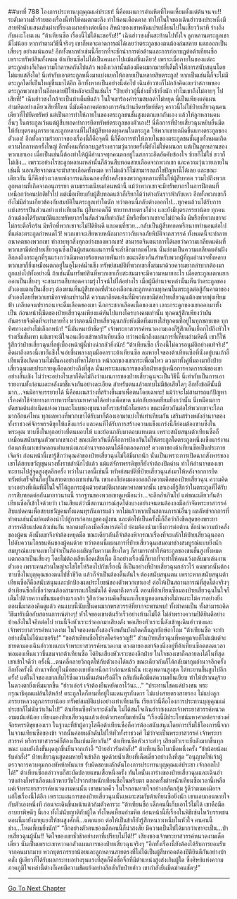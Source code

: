 ##บทที่ 788 โองการประทานบุญคุณแด่ประชา!
นี่คือแผนการอำมหิตที่โหดเหี้ยมตั้งแต่ต้นจนจบ!!
ระดับความชั่วร้ายของเรื่องนี้ทำให้คนตกตะลึง ทำให้คนเดือดดาล ทำให้ในใจของเฉินฮ่าวซงประหนึ่งมีสายฟ้านับแสนเส้นผ่าเปรี้ยงลงมาอย่างต่อเนื่อง สีหน้าของเขาพลันแปรเปลี่ยนไปในเสี้ยววินาที ร่างถึงกับผงะโงนเงน
“ต้าเทียนซือ เรื่องนี้ไม่ได้นะขอรับ!!” เฉินฮ่าวซงสั่นสะท้านไปทั้งใจ ลูกหลานตระกูลเขามีไม่น้อย หากทำตามวิธีนี้จริงๆ เขาก็พอจะคาดการณ์ได้เลยว่าตระกูลของตนต้องล่มสลาย แตกออกเป็นเสี่ยงๆ อย่างแน่นอน!
อีกทั้งหากทำเช่นนี้ก็ยากที่จะชักนำการต่อต้านและการก่อกบฏต่อต้าเทียนซือ เพราะทรัพย์สินทั้งหมด ต้าเทียนซือไม่ได้เป็นคนเอาไปแม้แต่ชิ้นเดียว! เพราะเมื่อภายในของแต่ละตระกูลต่างก็เกิดความโกลาหลกันไปแล้ว พอถึงเวลานั้นต้องมีคนมากมายที่เต็มใจให้การสนับสนุนโดยไม่แยแสสิ่งใด!
นี่เท่ากับเอาตระกูลหนึ่งมาแบ่งแยกให้กลายเป็นหลายสิบตระกูล!
หากเป็นเช่นนี้ก็จะไม่มีตระกูลใดที่เป็นใหญ่ขึ้นมาได้อีก อีกทั้งหากเป็นอย่างนี้ต่อไป เฉินฮ่าวซงก็ไม่กล้าคิดเลยว่าสภาพของตระกูลพวกเขาในอีกหลายปีให้หลังจะเป็นเช่นไร
“ป๋ายฮ่าวผู้นี้ช่างชั่วช้ายิ่งนัก ทำไมเขาถึงไม่ตายๆ ไปเสียที!” เฉินฮ่าวซงใกล้จะเป็นบ้าเต็มทีแล้ว ในใจเขาร้องคำรามสบถด่าไม่หยุด
นี่เป็นเพียงแค่แผนอำมหิตอย่างเดียวเสียที่ไหน นี่มันคือภาคต่อของการค้นบ้านยึดทรัพย์ชัดๆ คราวนี้ไม่ใช่ป๋ายเสี่ยวฉุนคนเดียวที่ไปยึดทรัพย์ แต่เป็นการทำให้ภายในของตระกูลชนชั้นสูงแตกแยกกันเอง แล้วให้ลูกหลานคนอื่นๆ ในตระกูลเว้นแต่ผู้สืบทอดทำการยึดทรัพย์ตระกูลของตัวเอง!!
นี่คือการที่ป๋ายเสี่ยวฉุนหยิบยื่นมีดให้กับบุตรอนุภรรยาและลูกหลานที่ไม่ใช่ผู้สืบทอดทุกคนในตระกูล ให้พวกเขายกมีดขึ้นแทงตระกูลของตัวเอง!
อีกทั้งความร้ายกาจของเรื่องนี้ก็คือจุดนี้ นี่ก็คือการทำให้ภายในของตระกูลชนชั้นสูงทั้งหมดเกิดความโกลาหลครั้งใหญ่ อีกทั้งคนที่ก่อกบฏสร้างความวุ่นวายครั้งนี้ยังไม่ใช่คนนอก แต่เป็นลูกหลานของพวกเขาเอง เมื่อเป็นเช่นนี้ต้องทำให้ผู้มีอำนาจทุกคนตกอยู่ในสภาวะอึดอัดคับข้องใจ ซ้ายก็ไม่ใช่ ขวาก็ไม่เชิง...
เพราะอย่างไรซะลูกหลานเหล่านั้นก็ล้วนสืบทอดสายเลือดจากพวกเขา และความวุ่นวายภายในเช่นนี้ นอกเสียจากตนจะฆ่าสายเลือดทั้งหมด หาไม่แล้วก็ไม่สามารถแก้ไขปัญหานี้ได้เลย
และขณะเดียวกัน นี่ก็คือช่วงเวลาแห่งการเฉลิมฉลองที่บ้าคลั่งของพวกลูกหลานที่ไม่ใช่ผู้สืบทอด รวมไปถึงพวกลูกหลานที่เกิดจากอนุภรรยา ตามธรรมเนียมก่อนหน้านี้ แม้ว่าพวกเขาจะมีทรัพยากรในการฝึกตนที่เหนือกว่าคนปกติทั่วไป แต่เมื่อเทียบกับผู้สืบทอดแล้วก็เรียกได้ว่าต่างกันราวฟ้ากับเหว อีกทั้งพวกเขาก็ยังไม่มีส่วนเกี่ยวข้องกับสมบัติในตระกูลเท่าใดนัก
ทว่าตอนนี้กลับต่างออกไป...ทุกคนล้วนได้รับการแบ่งสรรรปันส่วนอย่างเท่าเทียมกัน ผู้สืบทอดก็ดี ทายาทสายตรงก็ช่าง และยังมีบุตรภรรยาน้อย ทุกคนล้วนต้องได้รับสมบัติและทรัพยากรในสัดส่วนที่เท่ากัน!
มีหรือที่พวกเขาจะไม่บ้าคลั่ง มีหรือที่พวกเขาจะไม่กระตือรือร้น มีหรือที่พวกเขาจะไม่ปิติยินดี และคนที่ซวย...กลับเป็นผู้สืบทอดหรือนายท่านคนต่อไปที่แต่ละตระกูลกำหนดไว้!
พวกเขาจะเสียหายหนักมากราวกับเจอภัยพิบัติจากสวรรค์ ทั้งหมดนี้จะทำลายอนาคตของพวกเขา ทำลายทุกสิ่งทุกอย่างของพวกเขา! สามารถจินตนาการได้เลยว่าความเกลียดแค้นที่พวกเขามีต่อป๋ายเสี่ยวฉุนซึ่งเป็นผู้เสนอแผนการนี้จะล้ำลึกมากแค่ไหน นั่นย่อมเป็นความเกลียดแค้นฝังลึกลงถึงกระดูกที่รุนแรงกว่าเดิมหลายร้อยหลายพันเท่า
ขณะเดียวกันสำหรับพวกผู้ที่กุมอำนาจทั้งหลาย พวกเขาก็ยิ่งเหมือนตกอยู่ในอุโมงค์น้ำแข็ง ทรัพย์สมบัติที่พวกเขาสั่งสมมาด้วยความยากลำบากต้องมาถูกแบ่งไปทั้งอย่างนี้ ถ้าเช่นนั้นทรัพย์สินที่พวกเขาเก็บสะสมมาจะมีความหมายอะไร เมื่อตระกูลแตกแยกออกเป็นเสี่ยงๆ จะสามารถสืบทอดความรุ่งโรจน์ไปได้อย่างไร
เมื่อผู้มีอำนาจเหล่านั้นเห็นว่าตระกูลของตัวเองแตกเป็นเสี่ยงๆ ต้องทนเห็นผู้สืบทอดที่ตัวเองเลือกและลูกหลานทุกคนในตระกูลต่อสู้กันคาตาของตัวเองโดยที่พวกเขามิอาจห้ามปรามได้ ความเกลียดแค้นที่มีพวกเขามีต่อป๋ายเสี่ยวฉุนต้องพวยพุ่งเทียมฟ้า เกลียดจนปรารถนาจะดื่มเลือดของเขา ฉีกกระชากเลือดเนื้อของเขา เลาะกระดูกของเขาออกมาทั้งเป็น
ก่อนหน้านี้มีดของป๋ายเสี่ยวฉุนเพียงแค่หันไปแทงใครบางคนเท่านั้น ทุกคนรู้สึกเพียงว่ามันอันตรายจึงคิดที่จะทำลายทิ้ง ทว่าตอนนี้ป๋ายเสี่ยวฉุนกลับหันมีดทิ่มแทงใส่ทุกคนที่อยู่ในทุกขอบเขต ทุกทิศทางอย่างไม่เลือกหน้า!
“นี่มันหมาบ้าชัดๆ!” เจ้าพระยาสวรรค์หนวดงามเองก็รู้สึกเย็นเยือกไปถึงหัวใจ ร่างเริ่มสั่นเทา แม้เขาจะมีใจเอนเอียงเข้าหาต้าเทียนซือ ทว่าพอนึกถึงแผนการที่เหี้ยมอำมหิตนี้ เขาก็ให้รู้สึกว่าป๋ายเสี่ยวฉุนที่อยู่เบื้องหน้าผู้นี้ช่างน่ากลัวยิ่งนัก!
“ต้าเทียนซือ เรื่องนี้ไม่ควรอนุมัติอย่างแท้จริง!” คิดมาถึงตรงนี้เขาก็แข็งใจเอ่ยขึ้นพลางกุมมือคารวะต้าเทียนซือ
ลมหายใจของต้าเทียนซือที่นั่งอยู่บนเก้าอี้เทียนซือเกิดความไม่มั่นคงอย่างที่หาได้ยาก หน้าอกของเขากระเพื่อมไหว ดวงตาทั้งคู่ที่มองมายังป๋ายเสี่ยวฉุนเผยประกายดุเดือดอย่างถึงที่สุด
นั่นเพราะแผนการของอีกฝ่ายอยู่เหนือการคาดการณ์ของเขาอย่างสิ้นเชิง ไม่ว่าจะอย่างไรเขาก็คิดไม่ถึงว่าแผนการของป๋ายเสี่ยวฉุนจะเป็นวิธีนี้ นี่เท่ากับเป็นการเอารายงานทั้งก่อนและหลังมาชี้แจงกันอย่างละเอียด สำหรับตนแล้วแทบไม่มีข้อเสียใดๆ อีกทั้งข้อดีนั้นมีมาก...จนมิอาจบรรยายได้ นี่คือแผนสว่างที่สร้างขึ้นมาเพื่อตนโดยเฉพาะ!
แม้ว่าจะไม่สามารถแก้ปัญหาเรื่องค่าใช้จ่ายทางการทหารที่มากมหาศาลได้อย่างเด็ดขาด แต่กลับยอดเยี่ยมยิ่งกว่านั้น นี่เหมือนการตัดขาดต้นกำเนิดแห่งความละโมบของขุนนางทั้งราชสำนักโดยตรง ขณะเดียวกันต่อให้พวกเขาจะโลภมากอีกแค่ไหน ทุกผลพวงที่พวกเขาได้รับมาก็ต้องเอามาแบ่งให้เท่าเทียมกัน เสริมสร้างพลังอำนาจของทั้งราชวงศ์จักรพรรดิขุยให้แข็งแกร่ง และคนที่ได้รับการสร้างความแข็งแกร่งนี้ก็ย่อมต้องซาบซึ้งในพระคุณ ซาบซึ้งในทุกอย่างที่ตนมอบให้ และย้อนกลับมาตอบแทนตน เพราะสนับสนุนต้าเทียนซือก็เหมือนสนับสนุนตัวพวกเขาเอง!
ขณะเดียวกันนี่ก็คือการป้องกันไม่ให้ตระกูลใดตระกูลหนึ่งแข็งแกร่งจนย้อนกลับมาเขย่าคลอนตำแหน่งและอำนาจของตนได้อีกตลอดกาล!
ดวงตาของต้าเทียนซือเป็นประกายเจิดจ้า ก่อนหน้านี้เขารู้สึกว่าคุณค่าของป๋ายเสี่ยวฉุนไม่ได้มีมากนัก นั่นเป็นเพราะการเปิดฉากสังหารของเขาได้สยบขวัญขุนนางทั้งราชสำนักไปแล้ว แม้แต่จักรพรรดิขุยก็ยังจำต้องปิดด่าน ทำให้อำนาจของเขาทะยานไปสู่จุดสูงสุดอีกครั้ง
ทว่าในเวลานี้เช่นนี้ ทรัพย์สมบัติที่ป๋ายเสี่ยวฉุนส่งมาให้หลังจากการยึดทรัพย์เสร็จสิ้นก็อยู่ในสายตาของเขาเช่นกัน เขาเองก็ย่อมมองออกถึงความคิดของป๋ายเสี่ยวฉุน ความคิดบางอย่างที่เดิมทีมีในใจก็ได้ถูกกระตุ้นด้วยสมบัติมากมหาศาลพวกนั้น
เขาเองก็รู้สึกว่าในตระกูลที่ได้รับการสืบทอดต่อกันมายาวนานนี้ รากฐานของพวกเขาดูเหมือนว่า...จะลึกล้ำเกินไป แต่ขณะเดียวกันต้าเทียนซือก็เข้าใจด้วยว่า เว้นเสียแต่ว่ามีสถานการณ์สุดโต่งบางอย่างจนตนต้องลงมือกำจัดพระยาสวรรค์สิบแปดคนเพื่อสยบขวัญคนทั้งแดนทุรกันดารแล้ว หาไม่แล้วหากเป็นสถานการณ์อื่นๆ ผลลัพธ์จากการที่ทำตนเช่นนั้นย่อมต้องนำไปสู่การก่อกบฏของฝูงชน
และต่อให้เป็นครั้งนี้ก็ถือว่าถึงขีดสุดของพระยาสวรรค์สิบแปดแล้วเช่นกัน หากตนยังลงมือสังหารต่อไป ย่อมต้องนำมาซึ่งการต่อต้าน ชักนำความบ้าคลั่งของผู้คน
ดังนั้นเขาจึงจำต้องหยุดมือ ขณะเดียวกันก็จำต้องพิจารณาเรื่องที่จะผลักให้ป๋ายเสี่ยวฉุนออกไปดับความโกรธแค้นของผู้คนด้วย
ทว่าตอนนี้แผนการที่ป๋ายเสี่ยวฉุนเสมอมาช่างสมบูรณ์แบบยิ่งนัก สมบูรณ์แบบจนเขาไม่จำเป็นต้องเผชิญกับความเสี่ยงใดๆ ก็สามารถทำให้ตระกูลของชนชั้นสูงทั้งหมดแตกออกเป็นเสี่ยงๆ โดยไม่ต้องเสียเลือดเสียเนื้อ
อีกอย่างเรื่องนี้ก็ยากที่จะทำให้คนแว้งกลับมาเล่นงานตัวเอง เพราะคนส่วนใหญ่จะไชโยโห่ร้องไปกับเรื่องนี้ ก็เป็นอย่างที่ป๋ายเสี่ยวฉุนกล่าวไว้ คนพวกนั้นต้องซาบซึ้งในบุญคุณของตนไปชั่วชีวิต แล้วก็จำเป็นต้องตื้นตันใจ ต้องสนับสนุนตน เพราะหากสนับสนุนต้าเทียนซือก็คือสนับสนุนและปกป้องผลประโยชน์ของตัวพวกเขาเอง!
ต่อให้เป็นสถานการณ์ที่สุดโต่งจริงๆ ต้าเทียนซือก็เชื่อว่าตนต้องสามารถแก้ไขมันได้
คิดมาถึงตรงนี้ ตอนที่ต้าเทียนซือมองป๋ายเสี่ยวฉุนในใจก็เต็มไปด้วยความชื่นชมอย่างแรงกล้า รู้สึกว่าความคิดสิ้นนกเก็บธนูของตนช่างไม่เหมาะไม่ควรอย่างยิ่ง ตอนนี้มาลองคิดดูแล้ว คนแบบนี้นับเป็นคนมากพรสวรรค์ที่ยากจะพานพบ!
ทั้งฆ่าคนเป็น ทั้งสามารถคิดวิธีมารับมือกับสถานการณ์ต่างๆ!
หัวใจของเขาเต้นรัวเร็วอย่างห้ามไม่ได้ ไม่อำพรางความปิติยินดีอย่างบ้าคลั่งในใจอีกต่อไป ยามนี้จึงหัวเราะร่าออกมาเสียงดัง พอเสียงหัวเราะนี้ดังเข้าหูเฉินฮ่าวซงและเจ้าพระยาสวรรค์หนวดงาม ในใจของคนทั้งสองจึงพลันบังเกิดคลื่นลูกยักษ์ถาโถม
“ต้าเทียนซือ จะทำอย่างนั้นไม่ได้นะขอรับ!”
“ขอต้าเทียนซือโปรดใคร่ครวญ!!”
ส่วนป๋ายเสี่ยวฉุนที่พอพูดจบก็ไม่แม้แต่จะชายตามองเฉินฮ่าวซงและเจ้าพระยาสวรรค์หนวดงาม ดวงตาของเขาจ้องนิ่งอยู่ที่ต้าเทียนซือตลอดเวลา พอมองเห็นแววชื่นชมจากต้าเทียนซือ ได้ยินเสียงหัวเราะของอีกฝ่าย ในใจของเขาก็คลายลงได้ในที่สุด
เขาเข้าใจดีว่า ครั้งนี้...ตนคลี่คลายวิกฤตให้กับตัวเองได้แล้ว ขณะเดียวกันก็ได้กลับมากุมอำนาจอีกครั้ง อีกทั้งครั้งนี้ อำนาจที่อยู่ในมือของเขายังเหนือกว่าก่อนหน้านั้น ทะลุเพดานสูงสุด ไต่ทะยานขึ้นสูงไปอีกครั้ง!
แต่ในใจของเขากลับไร้ซึ่งความตื่นเต้นหรือดีใจ กลับกันคือมีแต่ความเย็นเยียบ ทำให้ปราณดุร้ายในดวงตายิ่งเพิ่มมากขึ้น
“ฮ่าวเอ๋อร์ เจ้าต้องยืนหยัดเอาไว้นะ...”
“ประทานโชคแด่ปวงชน พระกรุณาธิคุณแผ่ล้นใต้หล้า! ตระกูลใดก็ตามที่อยู่ในแดนทุรกันดาร ไม่แบ่งสายตรงสายรอง ไม่แบ่งลูกภรรยาหลวงลูกภรรยาน้อย ทรัพย์สมบัติแบ่งอย่างเท่าเทียมกัน เรียกว่านี่คือโองการประทานบุญคุณแด่ประชาก็ไม่นับว่าเกินไป!” ต้าเทียนซือหัวเราะดังลั่น ไม่ได้สนใจเฉินฮ่าวซงและเจ้าพระยาสวรรค์หนวดงามแม้แต่น้อย เพียงมองป๋ายเสี่ยวฉุนแล้วเอ่ยด้วยรอยยิ้มเท่านั้น
“เรื่องนี้มีประโยชน์มหาศาลต่อราชวงศ์จักรพรรดิขุยของเรา ในฐานะที่ข้าผู้อาวุโสคือต้าเทียนซือก็ควรต้องสนับสนุนโดยการเริ่มใช้โองการนี้จากในจวนเทียนซือของข้า จากนั้นค่อยผลักดันไปให้ทั่วทั้งราชวงศ์ ไม่ว่าจะเป็นพระยาสวรรค์ เจ้าพระยาสวรรค์ หรือราชาสวรรค์ก็ต้องเป็นเช่นเดียวกัน!” ต้าเทียนซือหัวเราะฮ่าๆ เสียงหัวเราะยิ่งดังมากขึ้นทุกขณะ แถมยังถึงขั้นผุดลุกขึ้นยืนจากเก้าอี้
“ป๋ายฮ่าวรับคำสั่ง!” ต้าเทียนซือโบกมือหนึ่งครั้ง
“ข้าน้อยน้อมรับคำสั่ง!” ป๋ายเสี่ยวฉุนสูดลมหายใจเข้าลึก พูดด้วยน้ำเสียงที่เด็ดเดี่ยวอย่างถึงที่สุด
“อนุญาตให้เจ้าผู้ตรวจการควบคุมกองทัพห้าพันนาย รับผิดชอบผลักดันโองการประทานบุญคุณแด่ประชา เจ้าออกไปได้!” ต้าเทียนซือกล่าวจบก็สะบัดปลายแขนเสื้อหนึ่งครั้ง ทันใดนั้นเงาร่างของป๋ายเสี่ยวฉุนและเฉินฮ่าวซงต่างก็พร่าเลือนแล้วหายวับไปจากตำหนักเทียนซือในพริบตา
ตลอดทั้งตำหนักเทียนซือเวลานี้เหลือแค่เจ้าพระยาสวรรค์หนวดงามคนนั้น เขาขมวดคิ้ว ในใจถอนหายใจอย่างกลัดกลุ้ม รู้ดีว่าตนคงมิอาจแก้ไขเรื่องนี้ได้อีก เพราะแผนการของป๋ายเสี่ยวฉุนนั้นเหมาะสมกับต้าเทียนซือยิ่งนัก
เขาแอบถอนหายใจกับตัวเองหนึ่งที ก่อนจะเดินขึ้นหน้าแล้วก้มตัวคารวะ
“ต้าเทียนซือ เด็กคนนี้เก็บเอาไว้ไม่ได้ เขาคือมีดอาบยาพิษดีๆ นี่เอง ทั้งไม่นับญาติกับผู้ใด ทั้งโหดเหี้ยมอำมหิต ก่อนหน้านี้ก็เรื่องในพิธีเซ่นไหว้บรรพชน ตอนนี้มายังมายุแยงให้ชนสูงศักดิ์...แตกแยก ต่อให้เป็นข้าก็ยังรู้สึกหนาวเหน็บในหัวใจ คนคนนี้ช่าง...โหดเหี้ยมยิ่งนัก!”
“อีกอย่างตัวตนของเด็กคนนี้ก็น่าสงสัย มีความเป็นไปได้มากว่าเขาจะเป็น...ป๋ายเสี่ยวฉุนผู้นั้น!! จิตใจของเขาชั่วช้าอย่างหาที่เปรียบไม่ได้!!” เสียงของเจ้าพระยาสวรรค์หนวดงามเด็ดเดี่ยว นั่นเป็นเพราะเขาหวาดกลัวแผนการของป๋ายเสี่ยวฉุนจริงๆ
“อีกทั้งเรื่องนี้ยังต้องได้รับการยอมรับจากคนมากมาย พวกบุตรภรรยาน้อยและลูกหลานสายตรงที่ไม่ได้เป็นผู้สืบทอดต้องปิติยินดีกันอย่างบ้าคลั่ง ผู้เดียวที่ได้รับผลกระทบอย่างรุนแรงที่สุดก็คือซื่อจื่อที่มีตำแหน่งสูงส่งเกินผู้ใด ซึ่งศิษย์แห่งความภาคภูมิใจเหล่านี้ต่างก็เคยมีความขัดแย้งอย่างลึกล้ำกับป๋ายฮ่าว เขากำลังยืมมีดฆ่าคนชัดๆ!”

------


[Go To Next Chapter]( ./226.md)